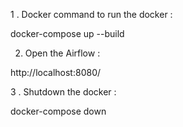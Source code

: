 1 . Docker command to run the docker : 

docker-compose up --build

2. Open the Airflow : 

http://localhost:8080/

3 . Shutdown the docker :

docker-compose down
